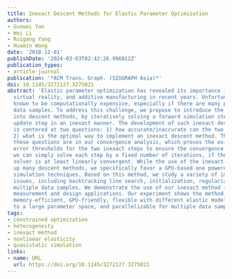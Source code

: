 ```yaml
---
title: Inexact Descent Methods for Elastic Parameter Optimization
authors:
- Guowei Yan
- Wei Li
- Ruigang Yang
- Huamin Wang
date: '2018-12-01'
publishDate: '2024-03-03T02:42:26.996012Z'
publication_types:
- article-journal
publication: '*ACM Trans. Graph. (SIGGRAPH Asia)*'
doi: 10.1145/3272127.3275021
abstract: 'Elastic parameter optimization has revealed its importance in 3D modeling,
  virtual reality, and additive manufacturing in recent years. Unfortunately, it is
  known to be computationally expensive, especially if there are many parameters and
  data samples. To address this challenge, we propose to introduce the inexactness
  into descent methods, by iteratively solving a forward simulation step and a parameter
  update step in an inexact manner. The development of such inexact descent methods
  is centered at two questions: 1) how accurate/inaccurate can the two steps be; and
  2) what is the optimal way to implement an inexact descent method. The answers to
  these questions are in our convergence analysis, which proves the existence of relative
  error thresholds for the two inexact steps to ensure the convergence. This means
  we can simply solve each step by a fixed number of iterations, if the iterative
  solver is at least linearly convergent. While the use of the inexact idea speeds
  up many descent methods, we specifically favor a GPU-based one powered by state-of-the-art
  simulation techniques. Based on this method, we study a variety of implementation
  issues, including backtracking line search, initialization, regularization, and
  multiple data samples. We demonstrate the use of our inexact method in elasticity
  measurement and design applications. Our experiment shows the method is fast, reliable,
  memory-efficient, GPU-friendly, flexible with different elastic models, scalable
  to a large parameter space, and parallelizable for multiple data samples.'
tags:
- constrained optimization
- heterogeneity
- inexact method
- nonlinear elasticity
- quasistatic simulation
links:
- name: URL
  url: https://doi.org/10.1145/3272127.3275021
---
```

